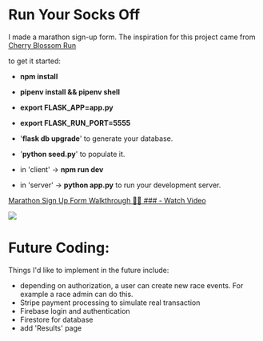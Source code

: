 # Run Your Socks Off

I made a marathon sign-up form. 
The inspiration for this project came from [Cherry Blossom Run](https://runsignup.com/Race/WA/Seattle/CherryBlossomRun)

to get it started: 
- **npm install**
- **pipenv install && pipenv shell**
- **export FLASK_APP=app.py**
- **export FLASK_RUN_PORT=5555**
- '**flask db upgrade**' to generate your database.
- '**python seed.py**' to populate it.

- in 'client' -> **npm run dev**
- in 'server' -> **python app.py** to run your development server.

<div>
    <a href="https://www.loom.com/embed/7b96999ba5f54d54a60c153c2b34cf61?sid=45b6e8c7-bb32-49bb-a47e-e90bf6ebb229">
      <p>Marathon Sign Up Form Walkthrough 🏃‍♂️
### - Watch Video</p>
    </a>
    <a href="https://www.loom.com/embed/7b96999ba5f54d54a60c153c2b34cf61?sid=45b6e8c7-bb32-49bb-a47e-e90bf6ebb229">  
      <img style="max-width:300px;" src="https://cdn.loom.com/sessions/thumbnails/b059241f27c44ee6acd4fdf31554ee2e-with-play.gif">
    </a>
  </div>

# Future Coding:

Things I'd like to implement in the future include:
- depending on authorization, a user can create new race events. For example a race admin can do this.
- Stripe payment processing to simulate real transaction
- Firebase login and authentication
- Firestore for database
- add 'Results' page
